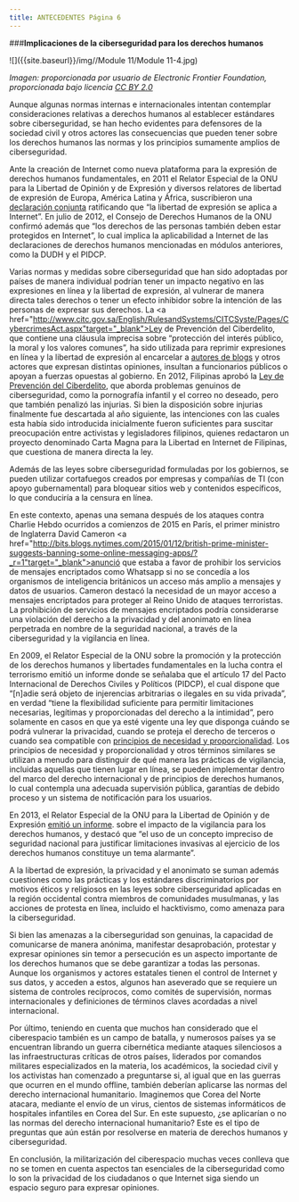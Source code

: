 ```yaml
---
title: ANTECEDENTES Página 6 
---
```


###**Implicaciones de la ciberseguridad para los derechos humanos**

![]({{site.baseurl}}/img//Module 11/Module 11-4.jpg)

*Imagen: proporcionada por usuario de Electronic Frontier Foundation, proporcionada bajo licencia <a href="https://creativecommons.org/licenses/by/2.0/" target="_blank">CC BY 2.0</a>*


Aunque algunas normas internas e internacionales intentan contemplar consideraciones relativas a derechos humanos al establecer estándares sobre ciberseguridad, se han hecho evidentes para defensores de la sociedad civil y otros actores las consecuencias que pueden tener sobre los derechos humanos las normas y los principios sumamente amplios de ciberseguridad.

Ante la creación de Internet como nueva plataforma para la expresión de derechos humanos fundamentales, en 2011 el Relator Especial de la ONU para la Libertad de Opinión y de Expresión y diversos relatores de libertad de expresión de Europa, América Latina y África, suscribieron una
<a href="http://www.oas.org/es/cidh/expresion/showarticle.asp?artID=849&lID=2" target="_blank">declaración conjunta</a>
ratificando que “la libertad de expresión se aplica a Internet”. En julio de 2012, el Consejo de Derechos Humanos de la ONU confirmó además que “los derechos de las personas también deben estar protegidos en Internet”, lo cual implica la aplicabilidad a Internet de las declaraciones de derechos humanos mencionadas en módulos anteriores, como  la DUDH y el PIDCP. 

Varias normas y medidas sobre ciberseguridad que han sido adoptadas por países de manera individual podrían tener un impacto negativo en las expresiones en línea y la libertad de expresión, al vulnerar de manera directa tales derechos o tener un efecto inhibidor sobre la intención de las personas de expresar sus derechos.
La <a href="http://www.citc.gov.sa/English/RulesandSystems/CITCSyste/Pages/CybercrimesAct.aspx"target="_blank">Ley de Prevención del Ciberdelito</a>,
que contiene una cláusula imprecisa sobre “protección del interés público, la moral y los valores comunes”, ha sido utilizada para reprimir expresiones en línea y la libertad de expresión al encarcelar a
<a href="http://www.hrw.org/news/2012/07/16/saudi-arabia-free-editor-held-under-cybercrime-law" target="_blank">autores de blogs</a> y otros actores que expresan distintas opiniones, insultan a funcionarios públicos o apoyan a fuerzas opuestas al gobierno. 
En 2012, Filipinas aprobó la <a href="http://www.doj.gov.ph/files/cybercrime_office/RA_10175-Cybercrime_Prevention_Act_of_2012.pdf" target="_blank">Ley de Prevención del Ciberdelito</a>,
que aborda problemas genuinos de ciberseguridad, como la pornografía infantil y el correo no deseado, pero que también penalizó las injurias. Si bien la disposición sobre injurias finalmente fue descartada al año siguiente, las intenciones con las cuales esta había sido introducida inicialmente fueron suficientes para suscitar preocupación entre activistas y legisladores filipinos, quienes redactaron un proyecto denominado Carta Magna para la Libertad en Internet de Filipinas, que cuestiona de manera directa la ley.

Además de las leyes sobre ciberseguridad formuladas por los gobiernos, se pueden utilizar cortafuegos creados por empresas y compañías de TI (con apoyo gubernamental) para bloquear sitios web y contenidos específicos, lo que conduciría a la censura en línea.

En este contexto, apenas una semana después de los ataques contra Charlie Hebdo ocurridos a comienzos de 2015 en París, el primer ministro de Inglaterra David Cameron
<a href="http://bits.blogs.nytimes.com/2015/01/12/british-prime-minister-suggests-banning-some-online-messaging-apps/?_r=1"target="_blank">anunció</a> 
que estaba a favor de prohibir los servicios de mensajes encriptados como Whatsapp si no se concedía a los organismos de inteligencia británicos un acceso más amplio a mensajes y datos de usuarios. Cameron destacó la necesidad de un mayor acceso a mensajes encriptados para proteger al Reino Unido de ataques terroristas. La prohibición de servicios de mensajes encriptados podría considerarse una violación del derecho a la privacidad y del anonimato en línea perpetrada en nombre de la seguridad nacional, a través de la ciberseguridad y la vigilancia en línea. 

En 2009, el Relator Especial de la ONU sobre la promoción y la protección de los derechos humanos y libertades fundamentales en la lucha contra el terrorismo emitió un informe donde se señalaba que el artículo 17 del Pacto Internacional de Derechos Civiles y Políticos (PIDCP), el cual dispone que “[n]adie será objeto de injerencias arbitrarias o ilegales en su vida privada”, en verdad “tiene la flexibilidad suficiente para permitir limitaciones necesarias, legítimas y proporcionadas del derecho a la intimidad”, pero solamente en casos en que ya esté vigente una ley que disponga cuándo se podrá vulnerar la privacidad, cuando se proteja el derecho de terceros o cuando sea compatible con
  <a href="https://es.necessaryandproportionate.org/text" target="_blank">principios de necesidad y proporcionalidad</a>.
Los principios de necesidad y proporcionalidad y otros términos similares se utilizan a menudo para distinguir de qué manera las prácticas de vigilancia, incluidas aquellas que tienen lugar en línea, se pueden implementar dentro del marco del derecho internacional y de principios de derechos humanos, lo cual contempla una adecuada supervisión pública, garantías de debido proceso y un sistema de notificación para los usuarios.

En 2013, el Relator Especial de la ONU para la Libertad de Opinión y de Expresión
<a href="http://www.ohchr.org/Documents/HRBodies/HRCouncil/RegularSession/Session23/A.HRC.23.40_EN.pdf" target="_blank">emitió un informe</a>.
sobre el impacto de la vigilancia para los derechos humanos, y destacó que “el uso de un concepto impreciso de seguridad nacional para justificar limitaciones invasivas al ejercicio de los derechos humanos constituye un tema alarmante”.

A la libertad de expresión, la privacidad y el anonimato se suman además cuestiones como las prácticas y los estándares discriminatorios por motivos éticos y religiosos en las leyes sobre ciberseguridad aplicadas en la región occidental contra miembros de comunidades musulmanas, y las acciones de protesta en línea, incluido el hacktivismo, como amenaza para la ciberseguridad.

Si bien las amenazas a la ciberseguridad son genuinas, la capacidad de comunicarse de manera anónima, manifestar desaprobación, protestar y expresar opiniones sin temor a persecución es un aspecto importante de los derechos humanos que se debe garantizar a todas las personas. Aunque los organismos y actores estatales tienen el control de Internet y sus datos, y acceden a estos, algunos han aseverado que se requiere un sistema de controles recíprocos, como comités de supervisión, normas internacionales y definiciones de términos claves acordadas a nivel internacional.


Por último, teniendo en cuenta que muchos han considerado que el ciberespacio también es un campo de  batalla, y numerosos países ya se encuentran librando un guerra cibernética mediante ataques silenciosos a las infraestructuras críticas de otros países, liderados por comandos militares especializados en la materia, los académicos, la sociedad civil y los activistas han comenzado a preguntarse si, al igual que en las guerras que ocurren en el mundo offline, también deberían aplicarse las normas del derecho internacional humanitario.  Imaginemos que Corea del Norte atacara, mediante el envío de un virus, cientos de sistemas informáticos de hospitales infantiles en Corea del Sur. En este supuesto, ¿se aplicarían o no las normas del derecho internacional humanitario? Este es el tipo de preguntas que aún están por resolverse en materia de derechos humanos y ciberseguridad.


En conclusión, la militarización del ciberespacio muchas veces conlleva que no se tomen en cuenta aspectos tan esenciales de la ciberseguridad como lo son la privacidad de los ciudadanos o que Internet siga siendo un espacio seguro para expresar opiniones.  
  
  
